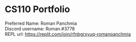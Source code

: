 # CS110 Portfolio

Preferred Name: Roman Panchmia  
Discord username: Roman.#3778  
REPL url: https://replit.com/join/rfnbgrxyuq-romanpanchmia  
